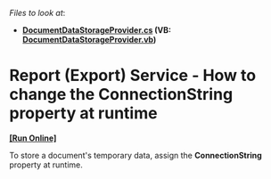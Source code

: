 <!-- default file list -->
*Files to look at*:

* **[DocumentDataStorageProvider.cs](./CS/ConfigureConnectionStringAtRuntime.Web/DocumentDataStorageProvider.cs) (VB: [DocumentDataStorageProvider.vb](./VB/ConfigureConnectionStringAtRuntime.Web/DocumentDataStorageProvider.vb))**
<!-- default file list end -->
# Report (Export) Service - How to change the ConnectionString property at runtime
<!-- run online -->
**[[Run Online]](https://codecentral.devexpress.com/e4371)**
<!-- run online end -->


<p>To store a document's temporary data, assign the <strong>ConnectionString</strong> property at runtime.</p>

<br/>


